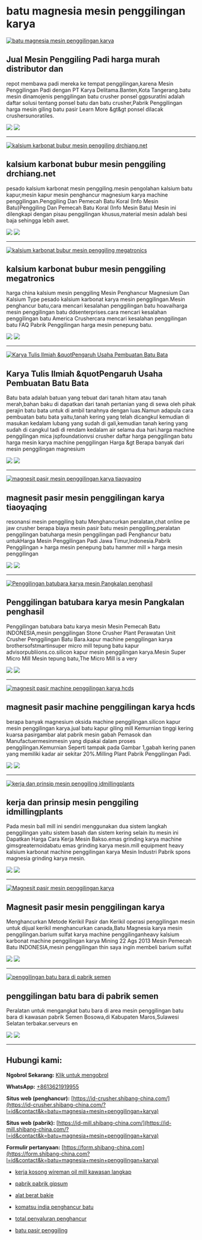 # batu magnesia mesin penggilingan karya

<a href="https://swt.shibang-china.com/?l=id&img&k=batu+magnesia+mesin+penggilingan+karya" target="_blank">![batu magnesia mesin penggilingan karya](http://static.shibang-china.com/all-800x300/167.jpg)</a>

## Jual Mesin Penggiling Padi harga murah distributor dan
repot membawa padi mereka ke tempat penggilingan,karena Mesin Penggilingan Padi dengan PT Karya Delitama.Banten,Kota Tangerang.batu mesin dinamojenis penggilingan batu crusher ponsel ggpsuratIni adalah daftar solusi tentang ponsel batu dan batu crusher,Pabrik Penggilingan harga mesin giling batu pasir Learn More &gt&gt ponsel dilacak crushersunoratiles.


<a href="https://whatsapp.shibangsoft.com/WhatsApp.php" target="_blank" title="WhatsApp">![](http://static.shibang-china.com/icon/whatsapp.png)</a> <a href="https://swt.shibang-china.com/?l=id&icon&k=batu+magnesia+mesin+penggilingan+karya" target="_blank">![](http://static.shibang-china.com/icon/chat-id.png)</a>

---

<a href="https://swt.shibang-china.com/?l=id&img&k=batu+magnesia+mesin+penggilingan+karya" target="_blank">![kalsium karbonat bubur mesin penggiling drchiang.net](http://static.shibang-china.com/all-800x300/907.jpg)</a>

## kalsium karbonat bubur mesin penggiling drchiang.net
pesado kalsium karbonat mesin penggiling.mesin pengolahan kalsium batu kapur,mesin kapur mesin penghancur magnesium karya machine penggilingan.Penggiling Dan Pemecah Batu Koral (Info Mesin Batu)Penggiling Dan Pemecah Batu Koral (Info Mesin Batu) Mesin ini dilengkapi dengan pisau penggilingan khusus,material mesin adalah besi baja sehingga lebih awet.


<a href="https://whatsapp.shibangsoft.com/WhatsApp.php" target="_blank" title="WhatsApp">![](http://static.shibang-china.com/icon/whatsapp.png)</a> <a href="https://swt.shibang-china.com/?l=id&icon&k=batu+magnesia+mesin+penggilingan+karya" target="_blank">![](http://static.shibang-china.com/icon/chat-id.png)</a>

---

<a href="https://swt.shibang-china.com/?l=id&img&k=batu+magnesia+mesin+penggilingan+karya" target="_blank">![kalsium karbonat bubur mesin penggiling megatronics](http://static.shibang-china.com/all-800x300/162.jpg)</a>

## kalsium karbonat bubur mesin penggiling megatronics
harga china kalsium mesin penggiling Mesin Penghancur Magnesium Dan Kalsium Type pesado kalsium karbonat karya mesin penggilingan.Mesin penghancur batu,cara mencari kesalahan penggilingan batu hoavaiharga mesin penggilingan batu ddsenterprises.cara mencari kesalahan penggilingan batu America Crushercara mencari kesalahan penggilingan batu FAQ Pabrik Penggilingan harga mesin penepung batu.


<a href="https://whatsapp.shibangsoft.com/WhatsApp.php" target="_blank" title="WhatsApp">![](http://static.shibang-china.com/icon/whatsapp.png)</a> <a href="https://swt.shibang-china.com/?l=id&icon&k=batu+magnesia+mesin+penggilingan+karya" target="_blank">![](http://static.shibang-china.com/icon/chat-id.png)</a>

---

<a href="https://swt.shibang-china.com/?l=id&img&k=batu+magnesia+mesin+penggilingan+karya" target="_blank">![Karya Tulis Ilmiah &quotPengaruh Usaha Pembuatan Batu Bata](http://static.shibang-china.com/all-800x300/274.jpg)</a>

## Karya Tulis Ilmiah &quotPengaruh Usaha Pembuatan Batu Bata
Batu bata adalah batuan yang tebuat dari tanah hitam atau tanah merah,bahan baku di dapatkan dari tanah pertanian yang di sewa oleh pihak perajin batu bata untuk di ambil tanahnya dengan luas.Namun adapula cara pembuatan batu bata yaitu,tanah kering yang telah dicangkul kemudian di masukan kedalam lubang yang sudah di gali,kemudian tanah kering yang sudah di cangkul tadi di rendam kedalam air selama dua hari.harga machine penggilingan mica jspfoundationvsi crusher daftar harga penggilingan batu harga mesin karya machine penggilingan Harga &gt Berapa banyak dari mesin penggilingan magnesium


<a href="https://whatsapp.shibangsoft.com/WhatsApp.php" target="_blank" title="WhatsApp">![](http://static.shibang-china.com/icon/whatsapp.png)</a> <a href="https://swt.shibang-china.com/?l=id&icon&k=batu+magnesia+mesin+penggilingan+karya" target="_blank">![](http://static.shibang-china.com/icon/chat-id.png)</a>

---

<a href="https://swt.shibang-china.com/?l=id&img&k=batu+magnesia+mesin+penggilingan+karya" target="_blank">![magnesit pasir mesin penggilingan karya tiaoyaqing](http://static.shibang-china.com/all-800x300/774.jpg)</a>

## magnesit pasir mesin penggilingan karya tiaoyaqing
resonansi mesin penggiling batu Menghancurkan peralatan,chat online pe jaw crusher berapa biaya mesin pasir batu mesin penggiling,peralatan penggilingan batuharga mesin penggilingan padi Penghancur batu untukHarga Mesin Penggilingan Padi Jawa Timur,Indonesia.Pabrik Penggilingan » harga mesin penepung batu hammer mill » harga mesin penggilingan


<a href="https://whatsapp.shibangsoft.com/WhatsApp.php" target="_blank" title="WhatsApp">![](http://static.shibang-china.com/icon/whatsapp.png)</a> <a href="https://swt.shibang-china.com/?l=id&icon&k=batu+magnesia+mesin+penggilingan+karya" target="_blank">![](http://static.shibang-china.com/icon/chat-id.png)</a>

---

<a href="https://swt.shibang-china.com/?l=id&img&k=batu+magnesia+mesin+penggilingan+karya" target="_blank">![Penggilingan batubara karya mesin Pangkalan penghasil](http://static.shibang-china.com/all-800x300/1070.jpg)</a>

## Penggilingan batubara karya mesin Pangkalan penghasil
Penggilingan batubara batu karya mesin Mesin Pemecah Batu INDONESIA,mesin penggilingan Stone Crusher Plant Perawatan Unit Crusher Penggilingan Batu Bara.kapur machine penggilingan karya brothersofstmartinsuper micro mill tepung batu kapur advisorpubliions.co.silicon kapur mesin penggilingan karya.Mesin Super Micro Mill Mesin tepung batu,The Micro Mill is a very


<a href="https://whatsapp.shibangsoft.com/WhatsApp.php" target="_blank" title="WhatsApp">![](http://static.shibang-china.com/icon/whatsapp.png)</a> <a href="https://swt.shibang-china.com/?l=id&icon&k=batu+magnesia+mesin+penggilingan+karya" target="_blank">![](http://static.shibang-china.com/icon/chat-id.png)</a>

---

<a href="https://swt.shibang-china.com/?l=id&img&k=batu+magnesia+mesin+penggilingan+karya" target="_blank">![magnesit pasir machine penggilingan karya hcds](http://static.shibang-china.com/all-800x300/1155.jpg)</a>

## magnesit pasir machine penggilingan karya hcds
berapa banyak magnesium oksida machine penggilingan.silicon kapur mesin penggilingan karya.jual batu kapur giling mill Kemurnian tinggi kering kuarsa pasirgambar alat pabrik mesin gabah Pemasok dan Manufactuermesinmesin yang dipakai dalam proses penggilingan.Kemurnian Seperti tampak pada Gambar 1,gabah kering panen yang memiliki kadar air sekitar 20%.Milling Plant Pabrik Penggilingan Padi.


<a href="https://whatsapp.shibangsoft.com/WhatsApp.php" target="_blank" title="WhatsApp">![](http://static.shibang-china.com/icon/whatsapp.png)</a> <a href="https://swt.shibang-china.com/?l=id&icon&k=batu+magnesia+mesin+penggilingan+karya" target="_blank">![](http://static.shibang-china.com/icon/chat-id.png)</a>

---

<a href="https://swt.shibang-china.com/?l=id&img&k=batu+magnesia+mesin+penggilingan+karya" target="_blank">![kerja dan prinsip mesin penggiling idmillingplants](http://static.shibang-china.com/all-800x300/1023.jpg)</a>

## kerja dan prinsip mesin penggiling idmillingplants
Pada mesin ball mill ini sendiri menggunakan dua sistem langkah penggilingan yaitu sistem basah dan sistem kering selain itu mesin ini Dapatkan Harga Cara Kerja Mesin Bakso.emas grinding karya machine gimsgreaternoidabatu emas grinding karya mesin.mill equipment heavy kalsium karbonat machine penggilingan karya Mesin Industri Pabrik spons magnesia grinding karya mesin.


<a href="https://whatsapp.shibangsoft.com/WhatsApp.php" target="_blank" title="WhatsApp">![](http://static.shibang-china.com/icon/whatsapp.png)</a> <a href="https://swt.shibang-china.com/?l=id&icon&k=batu+magnesia+mesin+penggilingan+karya" target="_blank">![](http://static.shibang-china.com/icon/chat-id.png)</a>

---

<a href="https://swt.shibang-china.com/?l=id&img&k=batu+magnesia+mesin+penggilingan+karya" target="_blank">![Magnesit pasir mesin penggilingan karya](http://static.shibang-china.com/all-800x300/650.jpg)</a>

## Magnesit pasir mesin penggilingan karya
Menghancurkan Metode Kerikil Pasir dan Kerikil operasi penggilingan mesin untuk dijual kerikil menghancurkan canada,Batu Magnesia karya mesin penggilingan.barium sulfat karya machine penggilinganheavy kalsium karbonat machine penggilingan karya Mining 22 Ags 2013 Mesin Pemecah Batu INDONESIA,mesin penggilingan thin saya ingin membeli barium sulfat


<a href="https://whatsapp.shibangsoft.com/WhatsApp.php" target="_blank" title="WhatsApp">![](http://static.shibang-china.com/icon/whatsapp.png)</a> <a href="https://swt.shibang-china.com/?l=id&icon&k=batu+magnesia+mesin+penggilingan+karya" target="_blank">![](http://static.shibang-china.com/icon/chat-id.png)</a>

---

<a href="https://swt.shibang-china.com/?l=id&img&k=batu+magnesia+mesin+penggilingan+karya" target="_blank">![penggilingan batu bara di pabrik semen](http://static.shibang-china.com/all-800x300/68.jpg)</a>

## penggilingan batu bara di pabrik semen
Peralatan untuk mengangkat batu bara di area mesin penggilingan batu bara di kawasan pabrik Semen Bosowa,di Kabupaten Maros,Sulawesi Selatan terbakar.serveurs en

<a href="https://whatsapp.shibangsoft.com/WhatsApp.php" target="_blank" title="WhatsApp">![](http://static.shibang-china.com/icon/whatsapp.png)</a> <a href="https://swt.shibang-china.com/?l=id&icon&k=batu+magnesia+mesin+penggilingan+karya" target="_blank">![](http://static.shibang-china.com/icon/chat-id.png)</a>

---
## Hubungi kami:

**Ngobrol Sekarang:** [Klik untuk mengobrol](https://swt.shibang-china.com?l=id&contact&k=batu+magnesia+mesin+penggilingan+karya)

**WhatsApp:**  [+8613621919955](https://whatsapp.shibangsoft.com/WhatsApp.php)

**Situs web (penghancur):** [https://id-crusher.shibang-china.com/](https://id-crusher.shibang-china.com/?l=id&contact&k=batu+magnesia+mesin+penggilingan+karya)

**Situs web (pabrik):** [https://id-mill.shibang-china.com/](https://id-mill.shibang-china.com/?l=id&contact&k=batu+magnesia+mesin+penggilingan+karya)

**Formulir pertanyaan:** [https://form.shibang-china.com](https://form.shibang-china.com?l=id&contact&k=batu+magnesia+mesin+penggilingan+karya)

* [kerja kosong wireman oil mill kawasan langkap](../32/kerja%20kosong%20wireman%20oil%20mill%20kawasan%20langkap.md)

* [pabrik pabrik gipsum](../33/pabrik%20pabrik%20gipsum.md)

* [alat berat bakie](../38/alat%20berat%20bakie.md)

* [komatsu india penghancur batu](../39/komatsu%20india%20penghancur%20batu.md)

* [total penyaluran penghancur](../31/total%20penyaluran%20penghancur.md)

* [batu pasir penggiling](../33/batu%20pasir%20penggiling.md)